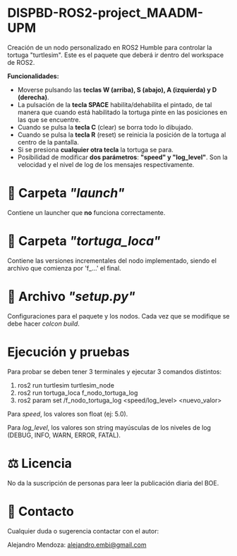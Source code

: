 # DISPBD-ROS2-project_MAADM-UPM

Creación de un nodo personalizado en ROS2 Humble para controlar la tortuga "turtlesim". Este es el paquete que deberá ir dentro del workspace de ROS2.

**Funcionalidades:**

- Moverse pulsando las **teclas W (arriba), S (abajo), A (izquierda) y D (derecha)**.
- La pulsación de la **tecla SPACE** habilita/dehabilita el pintado, de tal manera que cuando está habilitado la tortuga pinte en las posiciones en las que se encuentre.
- Cuando se pulsa la **tecla C** (clear) se borra todo lo dibujado.
- Cuando se pulsa la **tecla R** (reset) se reinicia la posición de la tortuga al 
centro de la pantalla.
- Si se presiona **cualquier otra tecla** la tortuga se para.
- Posibilidad de modificar **dos parámetros**: **"speed" y "log_level"**. Son la velocidad y el nivel de log de los mensajes respectivamente.

# 📂 Carpeta *"launch"*

Contiene un launcher que **no** funciona correctamente.

# 📂 Carpeta *"tortuga_loca"*

Contiene las versiones incrementales del nodo implementado, siendo el archivo que comienza por 'f_...' el final.

# 📃 Archivo *"setup.py"*

Configuraciones para el paquete y los nodos. Cada vez que se modifique se debe hacer *colcon build*.

# Ejecución y pruebas

Para probar se deben tener 3 terminales y ejecutar 3 comandos distintos:

1. ros2 run turtlesim turtlesim_node
2. ros2 run tortuga_loca f_nodo_tortuga_log
3. ros2 param set /f_nodo_tortuga_log <speed/log_level> <nuevo_valor> 

Para *speed*, los valores son float (ej: 5.0).

Para *log_level*, los valores son string mayúsculas de los niveles de log (DEBUG, INFO, WARN, ERROR, FATAL).

# ⚖️ Licencia 

No da la suscripción de personas para leer la publicación diaria del BOE.

# 👤 Contacto

Cualquier duda o sugerencia contactar con el autor:

Alejandro Mendoza: alejandro.embi@gmail.com